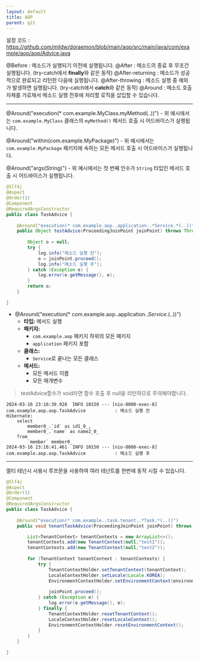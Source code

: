 ```yaml
---
layout: default
title: AOP
parent: git
---
```


설정 코드 : https://github.com/mildw/doraemon/blob/main/aop/src/main/java/com/example/aop/aop/Advice.java

@Before : 메소드가 실행되기 이전에 실행됩니다.
@After : 메소드의 종료 후 무조건 실행됩니다. (try-catch에서 **finally**와 같은 동작)
@After-returning : 메소드가 성공적으로 완료되고 리턴한 다음에 실행됩니다.
@After-throwing : 메소드 실행 중 예외가 발생하면 실행됩니다. (try-catch에서 **catch**와 같은 동작)
@Around : 메소드 호출 자체를 가로채서 메소드 실행 전후에 처리할 로직을 삽입할 수 있습니다.

---

@Around("execution(* com.example.MyClass.myMethod(..))")
	- 위 예시에서는 `com.example.MyClass` 클래스의 `myMethod()` 메서드 호출 시 어드바이스가 실행됩니다.

@Around("within(com.example.MyPackage)")
	- 위 예시에서는 `com.example.MyPackage` 패키지에 속하는 모든 메서드 호출 시 어드바이스가 실행됩니다.

@Around("args(String)")
	- 위 예시에서는 첫 번째 인수가 `String` 타입인 메서드 호출 시 어드바이스가 실행됩니다.

```java
@Slf4j  
@Aspect  
@Order(1)  
@Component  
@RequiredArgsConstructor  
public class TaskAdvice {  
    
	@Around("execution(* com.example.aop..application..*Service.*(..))")  
	public Object testAdvice(ProceedingJoinPoint joinPoint) throws Throwable {  
	  
	    Object o = null;  
	    try {  
	        log.info("메소드 실행 전");  
	        o = joinPoint.proceed();  
	        log.info("메소드 실행 후");  
	    } catch (Exception e) {  
	        log.error(e.getMessage(), e);  
	    }  
	    return o;  
	} 
  
}
```

- @Around("execution(* com.example.aop..application..*Service.*(..))")
	- **타입:** 메서드 실행
	- **패키지:**
	    - `com.example.aop` 패키지 하위의 모든 패키지
	    - `application` 패키지 포함
	- **클래스:**
	    - `Service`로 끝나는 모든 클래스
	- **메서드:**
	    - 모든 메서드 이름
	    - 모든 매개변수

> testAdvice함수가 void라면 함수 호출 후 null을 리턴하므로 주의해야합니다.


```
2024-03-16 23:16:39.928  INFO 10150 --- [nio-8080-exec-8] com.example.aop.aop.TaskAdvice           : 메소드 실행 전
Hibernate: 
    select
        member0_.`id` as id1_0_,
        member0_.`name` as name2_0_ 
    from
        `member` member0_
2024-03-16 23:16:41.461  INFO 10150 --- [nio-8080-exec-8] com.example.aop.aop.TaskAdvice           : 메소드 실행 후
```

---

멀티 테넌시 사용시 루프문을 사용하여 여러 테넌트를 한번에 동작 시킬 수 있습니다.
```java
@Slf4j  
@Aspect
@Order(1)
@Component
@RequiredArgsConstructor  
public class TaskAdvice {
  
    @Around("execution(* com.example..task.tenant..*Task.*(..))")  
    public void tenantTaskAdvice(ProceedingJoinPoint joinPoint) throws Throwable {  

        List<TenantContext> tenantContexts = new ArrayList<>();
		tenantContexts.add(new TenantContext(null,"test1"));
		tenantContexts.add(new TenantContext(null,"test2"));
  
        for (TenantContext tenantContext : tenantContexts) {  
            try {  
                TenantContextHolder.setTenantContext(tenantContext);  
                LocaleContextHolder.setLocale(Locale.KOREA);  
                EnvironmentContextHolder.setEnvironmentContext(environment);  
  
                joinPoint.proceed();  
            } catch (Exception e) {  
                log.error(e.getMessage(), e);  
            } finally {  
                TenantContextHolder.resetTenantContext();  
                LocaleContextHolder.resetLocaleContext();  
                EnvironmentContextHolder.resetEnvironmentContext();  
            }  
        }  
    }  
  
}

```